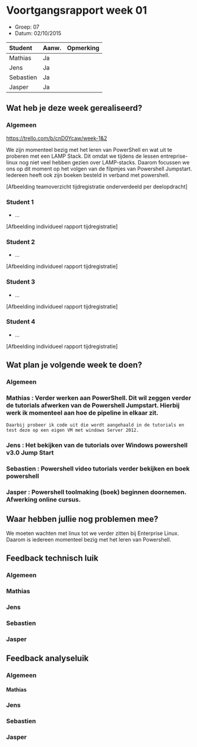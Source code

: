 # Voortgangsrapport week 01

* Groep: 07
* Datum: 02/10/2015


| Student  | Aanw. | Opmerking |
| :---     | :---  | :---      |
| Mathias  |  Ja   |           |
| Jens     |  Ja   |           |
| Sebastien|  Ja   |           |
| Jasper   |  Ja   |           |



## Wat heb je deze week gerealiseerd?

### Algemeen

https://trello.com/b/cnD0Ycaw/week-1&2

We zijn momenteel bezig met het leren van PowerShell en wat uit te proberen met een LAMP Stack.
Dit omdat we tijdens de lessen entreprise-linux nog niet veel hebben gezien over LAMP-stacks.
Daarom focussen we ons op dit moment op het volgen van de filpmjes van Powershell Jumpstart.
Iedereen heeft ook zijn boeken besteld in verband met powershell.


[Afbeelding teamoverzicht tijdregistratie onderverdeeld per deelopdracht]

### Student 1

* ...

[Afbeelding individueel rapport tijdregistratie]

### Student 2

* ...

[Afbeelding individueel rapport tijdregistratie]

### Student 3

* ...

[Afbeelding individueel rapport tijdregistratie]

### Student 4

* ...

[Afbeelding individueel rapport tijdregistratie]

## Wat plan je volgende week te doen?

### Algemeen
### Mathias : Verder werken aan PowerShell. Dit wil zeggen verder de tutorials afwerken van de Powershell Jumpstart. Hierbij werk ik momenteel aan hoe de pipeline in elkaar zit.
    Daarbij probeer ik code uit die wordt aangehaald in de tutorials en test deze op een eigen VM met windows Server 2012.
### Jens : Het bekijken van de tutorials over Windows powershell v3.0 Jump Start
### Sebastien : Powershell video tutorials verder bekijken en boek powershell
### Jasper : Powershell toolmaking (boek) beginnen doornemen. Afwerking online cursus.

## Waar hebben jullie nog problemen mee?

We moeten wachten met linux tot we verder zitten bij Enterprise Linux. 
Daarom is iedereen momenteel bezig met het leren van Powershell.

## Feedback technisch luik

### Algemeen

### Mathias
### Jens
### Sebastien
### Jasper

## Feedback analyseluik

### Algemeen

#### Mathias
### Jens
### Sebastien
### Jasper




